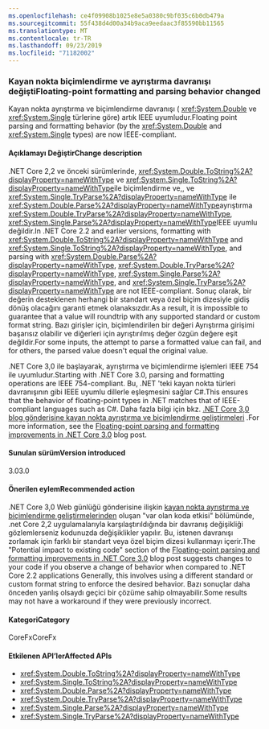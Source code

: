 ```yaml
---
ms.openlocfilehash: ce4f09908b1025e8e5a0380c9bf035c6b0db479a
ms.sourcegitcommit: 55f438d4d00a34b9aca9eedaac3f85590bb11565
ms.translationtype: MT
ms.contentlocale: tr-TR
ms.lasthandoff: 09/23/2019
ms.locfileid: "71182002"
---
```

### <a name="floating-point-formatting-and-parsing-behavior-changed"></a><span data-ttu-id="ffc10-101">Kayan nokta biçimlendirme ve ayrıştırma davranışı değişti</span><span class="sxs-lookup"><span data-stu-id="ffc10-101">Floating-point formatting and parsing behavior changed</span></span>

<span data-ttu-id="ffc10-102">Kayan nokta ayrıştırma ve biçimlendirme davranışı ( <xref:System.Double> ve <xref:System.Single> türlerine göre) artık IEEE uyumludur.</span><span class="sxs-lookup"><span data-stu-id="ffc10-102">Floating point parsing and formatting behavior (by the <xref:System.Double> and <xref:System.Single> types) are now IEEE-compliant.</span></span>

#### <a name="change-description"></a><span data-ttu-id="ffc10-103">Açıklamayı Değiştir</span><span class="sxs-lookup"><span data-stu-id="ffc10-103">Change description</span></span>

<span data-ttu-id="ffc10-104">.NET Core 2,2 ve önceki sürümlerinde, <xref:System.Double.ToString%2A?displayProperty=nameWithType> ve <xref:System.Single.ToString%2A?displayProperty=nameWithType>ile biçimlendirme ve,, ve <xref:System.Single.TryParse%2A?displayProperty=nameWithType> ile <xref:System.Double.Parse%2A?displayProperty=nameWithType>ayrıştırma <xref:System.Double.TryParse%2A?displayProperty=nameWithType>, <xref:System.Single.Parse%2A?displayProperty=nameWithType>IEEE uyumlu değildir.</span><span class="sxs-lookup"><span data-stu-id="ffc10-104">In .NET Core 2.2 and earlier versions, formatting with <xref:System.Double.ToString%2A?displayProperty=nameWithType> and <xref:System.Single.ToString%2A?displayProperty=nameWithType>, and parsing with <xref:System.Double.Parse%2A?displayProperty=nameWithType>, <xref:System.Double.TryParse%2A?displayProperty=nameWithType>, <xref:System.Single.Parse%2A?displayProperty=nameWithType>, and <xref:System.Single.TryParse%2A?displayProperty=nameWithType> are not IEEE-compliant.</span></span> <span data-ttu-id="ffc10-105">Sonuç olarak, bir değerin desteklenen herhangi bir standart veya özel biçim dizesiyle gidiş dönüş olacağını garanti etmek olanaksızdır.</span><span class="sxs-lookup"><span data-stu-id="ffc10-105">As a result, it is impossible to guarantee that a value will roundtrip with any supported standard or custom format string.</span></span> <span data-ttu-id="ffc10-106">Bazı girişler için, biçimlendirilen bir değeri Ayrıştırma girişimi başarısız olabilir ve diğerleri için ayrıştırılmış değer özgün değere eşit değildir.</span><span class="sxs-lookup"><span data-stu-id="ffc10-106">For some inputs, the attempt to parse a formatted value can fail, and for others, the parsed value doesn't equal the original value.</span></span>

<span data-ttu-id="ffc10-107">.NET Core 3,0 ile başlayarak, ayrıştırma ve biçimlendirme işlemleri IEEE 754 ile uyumludur.</span><span class="sxs-lookup"><span data-stu-id="ffc10-107">Starting with .NET Core 3.0, parsing and formatting operations are IEEE 754-compliant.</span></span> <span data-ttu-id="ffc10-108">Bu, .NET 'teki kayan nokta türleri davranışının gibi IEEE uyumlu dillerle eşleşmesini sağlar C#.</span><span class="sxs-lookup"><span data-stu-id="ffc10-108">This ensures that the behavior of floating-point types in .NET matches that of IEEE-compliant languages such as C#.</span></span> <span data-ttu-id="ffc10-109">Daha fazla bilgi için bkz. [.NET Core 3,0 blog gönderisine kayan nokta ayrıştırma ve biçimlendirme geliştirmeleri](https://devblogs.microsoft.com/dotnet/floating-point-parsing-and-formatting-improvements-in-net-core-3-0/) .</span><span class="sxs-lookup"><span data-stu-id="ffc10-109">For more information, see the [Floating-point parsing and formatting improvements in .NET Core 3.0](https://devblogs.microsoft.com/dotnet/floating-point-parsing-and-formatting-improvements-in-net-core-3-0/) blog post.</span></span>

#### <a name="version-introduced"></a><span data-ttu-id="ffc10-110">Sunulan sürüm</span><span class="sxs-lookup"><span data-stu-id="ffc10-110">Version introduced</span></span>

<span data-ttu-id="ffc10-111">3.0</span><span class="sxs-lookup"><span data-stu-id="ffc10-111">3.0</span></span>

#### <a name="recommended-action"></a><span data-ttu-id="ffc10-112">Önerilen eylem</span><span class="sxs-lookup"><span data-stu-id="ffc10-112">Recommended action</span></span>

<span data-ttu-id="ffc10-113">.NET Core 3,0 Web günlüğü gönderisine ilişkin [kayan nokta ayrıştırma ve biçimlendirme geliştirmelerinden](https://devblogs.microsoft.com/dotnet/floating-point-parsing-and-formatting-improvements-in-net-core-3-0/) oluşan "var olan koda etkisi" bölümünde, .net Core 2,2 uygulamalarıyla karşılaştırıldığında bir davranış değişikliği gözlemlerseniz kodunuzda değişiklikler yapılır. Bu, istenen davranışı zorlamak için farklı bir standart veya özel biçim dizesi kullanmayı içerir.</span><span class="sxs-lookup"><span data-stu-id="ffc10-113">The "Potential impact to existing code" section of the [Floating-point parsing and formatting improvements in .NET Core 3.0](https://devblogs.microsoft.com/dotnet/floating-point-parsing-and-formatting-improvements-in-net-core-3-0/) blog post suggests changes to your code if you observe a change of behavior when compared to .NET Core 2.2 applications Generally, this involves using a different standard or custom format string to enforce the desired behavior.</span></span> <span data-ttu-id="ffc10-114">Bazı sonuçlar daha önceden yanlış olsaydı geçici bir çözüme sahip olmayabilir.</span><span class="sxs-lookup"><span data-stu-id="ffc10-114">Some results may not have a workaround if they were previously incorrect.</span></span>

#### <a name="category"></a><span data-ttu-id="ffc10-115">Kategori</span><span class="sxs-lookup"><span data-stu-id="ffc10-115">Category</span></span>

<span data-ttu-id="ffc10-116">CoreFx</span><span class="sxs-lookup"><span data-stu-id="ffc10-116">CoreFx</span></span>

#### <a name="affected-apis"></a><span data-ttu-id="ffc10-117">Etkilenen API’ler</span><span class="sxs-lookup"><span data-stu-id="ffc10-117">Affected APIs</span></span>

- <xref:System.Double.ToString%2A?displayProperty=nameWithType>
- <xref:System.Single.ToString%2A?displayProperty=nameWithType>
- <xref:System.Double.Parse%2A?displayProperty=nameWithType>
- <xref:System.Double.TryParse%2A?displayProperty=nameWithType>
- <xref:System.Single.Parse%2A?displayProperty=nameWithType>
- <xref:System.Single.TryParse%2A?displayProperty=nameWithType>

<!-- 

### Affected APIs

- `Overload:System.Double.ToString`
- `Overload:System.Single.ToString`
- `Overload:System.Double.Parse`
- `Overload:System.Double.TryParse`
- `Overload:System.Single.Parse`
- `Overload:System.Single.TryParse`

-->
